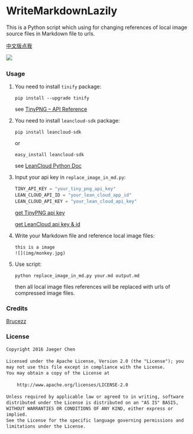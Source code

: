# WriteMarkdownLazily

This is a Python script which using for changing references of local image source files in Markdown file to urls.

[中文版点我](http://laobie.github.io/python/2016/04/24/replace-image-file-in-markdown.html)

![](http://ac-QYgvX1CC.clouddn.com/04d2ff5eadd5717d.jpg)

### Usage
1. You need to install `tinify` package:
	
	~~~
	pip install --upgrade tinify
	~~~
	see [TinyPNG – API Reference](https://tinypng.com/developers/reference/python)
	
2. You need to install `leancloud-sdk` package:
	
	~~~
	pip install leancloud-sdk
	~~~
	or
	
	~~~
	easy_install leancloud-sdk
	~~~
	see [LeanCloud Python Doc](https://leancloud.cn/docs/python_guide.html#兼容性)

3. Input your api key in `replace_image_in_md.py`:
	
	~~~Python
	TINY_API_KEY = "your_tiny_png_api_key"
	LEAN_CLOUD_API_ID = "your_lean_cloud_app_id"
	LEAN_CLOUD_API_KEY = "your_lean_cloud_api_key"
	~~~
	[get TinyPNG api key](https://tinypng.com/developers)
	
	[get LeanCloud api key & id](https://leancloud.cn/)
	
	
4. Write your Markdown file and reference local image files:
	
	~~~
	this is a image 
	![](img/monkey.jpg)
	~~~

5. Use script:
	
	~~~
	python replace_image_in_md.py your.md output.md
	~~~
	
	then all local image files references will be replaced with urls of compressed image files.

	
### Credits
[Brucezz](https://github.com/brucezz)
	
### License

	Copyright 2016 Jaeger Chen

	Licensed under the Apache License, Version 2.0 (the "License");	you may not use this file except in compliance with the License.
	You may obtain a copy of the License at
	
		http://www.apache.org/licenses/LICENSE-2.0

	Unless required by applicable law or agreed to in writing, software
	distributed under the License is distributed on an "AS IS" BASIS,
	WITHOUT WARRANTIES OR CONDITIONS OF ANY KIND, either express or implied.
	See the License for the specific language governing permissions and
	limitations under the License.

	
	
	 
		


